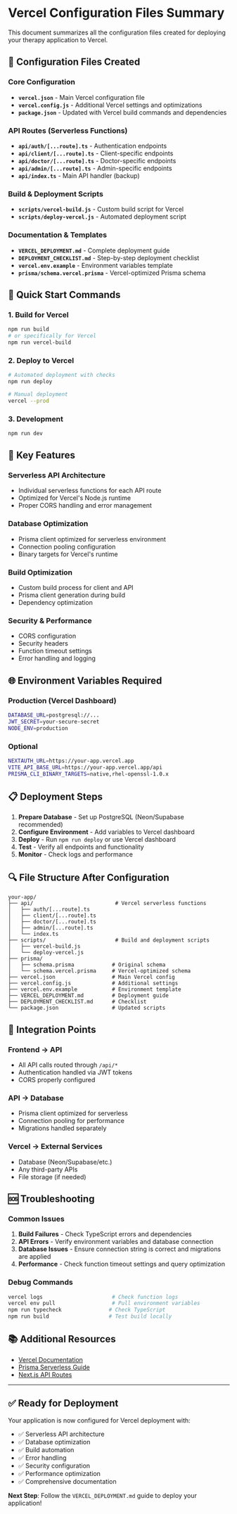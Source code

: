 # Vercel Configuration Files Summary

This document summarizes all the configuration files created for deploying your therapy application to Vercel.

## 📁 Configuration Files Created

### Core Configuration

- **`vercel.json`** - Main Vercel configuration file
- **`vercel.config.js`** - Additional Vercel settings and optimizations
- **`package.json`** - Updated with Vercel build commands and dependencies

### API Routes (Serverless Functions)

- **`api/auth/[...route].ts`** - Authentication endpoints
- **`api/client/[...route].ts`** - Client-specific endpoints
- **`api/doctor/[...route].ts`** - Doctor-specific endpoints
- **`api/admin/[...route].ts`** - Admin-specific endpoints
- **`api/index.ts`** - Main API handler (backup)

### Build & Deployment Scripts

- **`scripts/vercel-build.js`** - Custom build script for Vercel
- **`scripts/deploy-vercel.js`** - Automated deployment script

### Documentation & Templates

- **`VERCEL_DEPLOYMENT.md`** - Complete deployment guide
- **`DEPLOYMENT_CHECKLIST.md`** - Step-by-step deployment checklist
- **`vercel.env.example`** - Environment variables template
- **`prisma/schema.vercel.prisma`** - Vercel-optimized Prisma schema

## 🚀 Quick Start Commands

### 1. Build for Vercel

```bash
npm run build
# or specifically for Vercel
npm run vercel-build
```

### 2. Deploy to Vercel

```bash
# Automated deployment with checks
npm run deploy

# Manual deployment
vercel --prod
```

### 3. Development

```bash
npm run dev
```

## 🔧 Key Features

### Serverless API Architecture

- Individual serverless functions for each API route
- Optimized for Vercel's Node.js runtime
- Proper CORS handling and error management

### Database Optimization

- Prisma client optimized for serverless environment
- Connection pooling configuration
- Binary targets for Vercel's runtime

### Build Optimization

- Custom build process for client and API
- Prisma client generation during build
- Dependency optimization

### Security & Performance

- CORS configuration
- Security headers
- Function timeout settings
- Error handling and logging

## 🌐 Environment Variables Required

### Production (Vercel Dashboard)

```bash
DATABASE_URL=postgresql://...
JWT_SECRET=your-secure-secret
NODE_ENV=production
```

### Optional

```bash
NEXTAUTH_URL=https://your-app.vercel.app
VITE_API_BASE_URL=https://your-app.vercel.app/api
PRISMA_CLI_BINARY_TARGETS=native,rhel-openssl-1.0.x
```

## 📋 Deployment Steps

1. **Prepare Database** - Set up PostgreSQL (Neon/Supabase recommended)
2. **Configure Environment** - Add variables to Vercel dashboard
3. **Deploy** - Run `npm run deploy` or use Vercel dashboard
4. **Test** - Verify all endpoints and functionality
5. **Monitor** - Check logs and performance

## 🔍 File Structure After Configuration

```
your-app/
├── api/                          # Vercel serverless functions
│   ├── auth/[...route].ts
│   ├── client/[...route].ts
│   ├── doctor/[...route].ts
│   ├── admin/[...route].ts
│   └── index.ts
├── scripts/                      # Build and deployment scripts
│   ├── vercel-build.js
│   └── deploy-vercel.js
├── prisma/
│   ├── schema.prisma            # Original schema
│   └── schema.vercel.prisma     # Vercel-optimized schema
├── vercel.json                  # Main Vercel config
├── vercel.config.js             # Additional settings
├── vercel.env.example           # Environment template
├── VERCEL_DEPLOYMENT.md         # Deployment guide
├── DEPLOYMENT_CHECKLIST.md      # Checklist
└── package.json                 # Updated scripts
```

## 🔗 Integration Points

### Frontend → API

- All API calls routed through `/api/*`
- Authentication handled via JWT tokens
- CORS properly configured

### API → Database

- Prisma client optimized for serverless
- Connection pooling for performance
- Migrations handled separately

### Vercel → External Services

- Database (Neon/Supabase/etc.)
- Any third-party APIs
- File storage (if needed)

## 🆘 Troubleshooting

### Common Issues

1. **Build Failures** - Check TypeScript errors and dependencies
2. **API Errors** - Verify environment variables and database connection
3. **Database Issues** - Ensure connection string is correct and migrations are applied
4. **Performance** - Check function timeout settings and query optimization

### Debug Commands

```bash
vercel logs                      # Check function logs
vercel env pull                  # Pull environment variables
npm run typecheck               # Check TypeScript
npm run build                   # Test build locally
```

## 📚 Additional Resources

- [Vercel Documentation](https://vercel.com/docs)
- [Prisma Serverless Guide](https://www.prisma.io/docs/guides/deployment/serverless)
- [Next.js API Routes](https://nextjs.org/docs/api-routes/introduction)

---

## ✅ Ready for Deployment

Your application is now configured for Vercel deployment with:

- ✅ Serverless API architecture
- ✅ Database optimization
- ✅ Build automation
- ✅ Error handling
- ✅ Security configuration
- ✅ Performance optimization
- ✅ Comprehensive documentation

**Next Step**: Follow the `VERCEL_DEPLOYMENT.md` guide to deploy your application!
